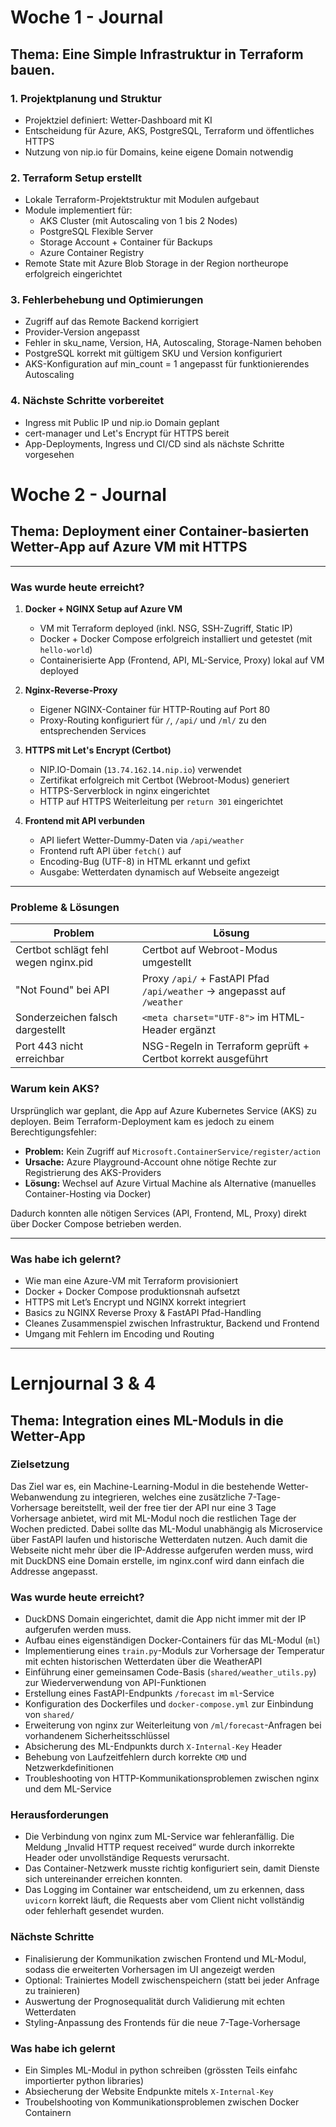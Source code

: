 # Woche 1 - Journal

## Thema: Eine Simple Infrastruktur in Terraform bauen. 

### 1. Projektplanung und Struktur

- Projektziel definiert: Wetter-Dashboard mit KI
- Entscheidung für Azure, AKS, PostgreSQL, Terraform und öffentliches HTTPS
- Nutzung von nip.io für Domains, keine eigene Domain notwendig

### 2. Terraform Setup erstellt

- Lokale Terraform-Projektstruktur mit Modulen aufgebaut
- Module implementiert für:
  - AKS Cluster (mit Autoscaling von 1 bis 2 Nodes)
  - PostgreSQL Flexible Server
  - Storage Account + Container für Backups
  - Azure Container Registry
- Remote State mit Azure Blob Storage in der Region northeurope erfolgreich eingerichtet

### 3. Fehlerbehebung und Optimierungen

- Zugriff auf das Remote Backend korrigiert
- Provider-Version angepasst
- Fehler in sku_name, Version, HA, Autoscaling, Storage-Namen behoben
- PostgreSQL korrekt mit gültigem SKU und Version konfiguriert
- AKS-Konfiguration auf min_count = 1 angepasst für funktionierendes Autoscaling

### 4. Nächste Schritte vorbereitet

- Ingress mit Public IP und nip.io Domain geplant
- cert-manager und Let's Encrypt für HTTPS bereit
- App-Deployments, Ingress und CI/CD sind als nächste Schritte vorgesehen

# Woche 2 - Journal

## Thema: Deployment einer Container-basierten Wetter-App auf Azure VM mit HTTPS

---

### Was wurde heute erreicht?

1. **Docker + NGINX Setup auf Azure VM**
   - VM mit Terraform deployed (inkl. NSG, SSH-Zugriff, Static IP)
   - Docker + Docker Compose erfolgreich installiert und getestet (mit `hello-world`)
   - Containerisierte App (Frontend, API, ML-Service, Proxy) lokal auf VM deployed

2. **Nginx-Reverse-Proxy**
   - Eigener NGINX-Container für HTTP-Routing auf Port 80
   - Proxy-Routing konfiguriert für `/`, `/api/` und `/ml/` zu den entsprechenden Services

3. **HTTPS mit Let's Encrypt (Certbot)**
   - NIP.IO-Domain (`13.74.162.14.nip.io`) verwendet
   - Zertifikat erfolgreich mit Certbot (Webroot-Modus) generiert
   - HTTPS-Serverblock in nginx eingerichtet
   - HTTP auf HTTPS Weiterleitung per `return 301` eingerichtet

4. **Frontend mit API verbunden**
   - API liefert Wetter-Dummy-Daten via `/api/weather`
   - Frontend ruft API über `fetch()` auf
   - Encoding-Bug (UTF-8) in HTML erkannt und gefixt
   - Ausgabe: Wetterdaten dynamisch auf Webseite angezeigt

---

### Probleme & Lösungen

| Problem                             | Lösung                                                               |
|------------------------------------|----------------------------------------------------------------------|
| Certbot schlägt fehl wegen nginx.pid | Certbot auf Webroot-Modus umgestellt                                |
| "Not Found" bei API                | Proxy `/api/` + FastAPI Pfad `/api/weather` → angepasst auf `/weather` |
| Sonderzeichen falsch dargestellt   | `<meta charset="UTF-8">` im HTML-Header ergänzt                     |
| Port 443 nicht erreichbar          | NSG-Regeln in Terraform geprüft + Certbot korrekt ausgeführt        |

### Warum kein AKS?

Ursprünglich war geplant, die App auf Azure Kubernetes Service (AKS) zu deployen. Beim Terraform-Deployment kam es jedoch zu einem Berechtigungsfehler:

- **Problem:** Kein Zugriff auf `Microsoft.ContainerService/register/action`
- **Ursache:** Azure Playground-Account ohne nötige Rechte zur Registrierung des AKS-Providers
- **Lösung:** Wechsel auf Azure Virtual Machine als Alternative (manuelles Container-Hosting via Docker)

Dadurch konnten alle nötigen Services (API, Frontend, ML, Proxy) direkt über Docker Compose betrieben werden.

---

### Was habe ich gelernt?

- Wie man eine Azure-VM mit Terraform provisioniert
- Docker + Docker Compose produktionsnah aufsetzt
- HTTPS mit Let’s Encrypt und NGINX korrekt integriert
- Basics zu NGINX Reverse Proxy & FastAPI Pfad-Handling
- Cleanes Zusammenspiel zwischen Infrastruktur, Backend und Frontend
- Umgang mit Fehlern im Encoding und Routing

---

# Lernjournal 3 & 4

## Thema: Integration eines ML-Moduls in die Wetter-App

### Zielsetzung
Das Ziel war es, ein Machine-Learning-Modul in die bestehende Wetter-Webanwendung zu integrieren, welches eine zusätzliche 7-Tage-Vorhersage bereitstellt, weil der free tier der API nur eine 3 Tage Vorhersage anbietet, wird mit ML-Modul noch die restlichen Tage der Wochen predicted. Dabei sollte das ML-Modul unabhängig als Microservice über FastAPI laufen und historische Wetterdaten nutzen. Auch damit die Webseite nicht mehr über die IP-Addresse aufgerufen werden muss, wird mit DuckDNS eine Domain erstelle, im nginx.conf wird dann einfach die Addresse angepasst.

### Was wurde heute erreicht?

- DuckDNS Domain eingerichtet, damit die App nicht immer mit der IP aufgerufen werden muss.
- Aufbau eines eigenständigen Docker-Containers für das ML-Modul (`ml`)
- Implementierung eines `train.py`-Moduls zur Vorhersage der Temperatur mit echten historischen Wetterdaten über die WeatherAPI
- Einführung einer gemeinsamen Code-Basis (`shared/weather_utils.py`) zur Wiederverwendung von API-Funktionen
- Erstellung eines FastAPI-Endpunkts `/forecast` im `ml`-Service
- Konfiguration des Dockerfiles und `docker-compose.yml` zur Einbindung von `shared/`
- Erweiterung von nginx zur Weiterleitung von `/ml/forecast`-Anfragen bei vorhandenem Sicherheitsschlüssel
- Absicherung des ML-Endpunkts durch `X-Internal-Key` Header
- Behebung von Laufzeitfehlern durch korrekte `CMD` und Netzwerkdefinitionen
- Troubleshooting von HTTP-Kommunikationsproblemen zwischen nginx und dem ML-Service

### Herausforderungen

- Die Verbindung von nginx zum ML-Service war fehleranfällig. Die Meldung „Invalid HTTP request received“ wurde durch inkorrekte Header oder unvollständige Requests verursacht.
- Das Container-Netzwerk musste richtig konfiguriert sein, damit Dienste sich untereinander erreichen konnten.
- Das Logging im Container war entscheidend, um zu erkennen, dass `uvicorn` korrekt läuft, die Requests aber vom Client nicht vollständig oder fehlerhaft gesendet wurden.

### Nächste Schritte

- Finalisierung der Kommunikation zwischen Frontend und ML-Modul, sodass die erweiterten Vorhersagen im UI angezeigt werden
- Optional: Trainiertes Modell zwischenspeichern (statt bei jeder Anfrage zu trainieren)
- Auswertung der Prognosequalität durch Validierung mit echten Wetterdaten
- Styling-Anpassung des Frontends für die neue 7-Tage-Vorhersage

### Was habe ich gelernt

- Ein Simples ML-Modul in python schreiben (grössten Teils einfahc importierter python libraries)
- Absiecherung der Website Endpunkte mitels `X-Internal-Key`
- Troubelshooting von Kommunikationsproblemen zwischen Docker Containern
